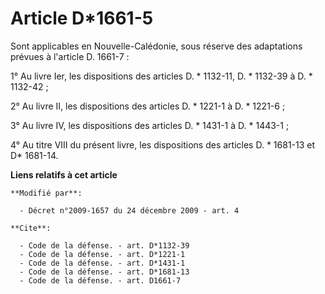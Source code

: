 # Article D*1661-5

Sont applicables en Nouvelle-Calédonie, sous réserve des adaptations prévues à l'article D. 1661-7 : 

1° Au livre Ier, les dispositions des articles D. * 1132-11, D. * 1132-39 à D. * 1132-42 ; 

2° Au livre II, les dispositions des articles D. * 1221-1 à D. * 1221-6 ; 

3° Au livre IV, les dispositions des articles D. * 1431-1 à D. * 1443-1 ; 

4° Au titre VIII du présent livre, les dispositions des articles D. * 1681-13 et D* 1681-14.

**Liens relatifs à cet article**

	**Modifié par**:

	  - Décret n°2009-1657 du 24 décembre 2009 - art. 4

	**Cite**:

	  - Code de la défense. - art. D*1132-39
	  - Code de la défense. - art. D*1221-1
	  - Code de la défense. - art. D*1431-1
	  - Code de la défense. - art. D*1681-13
	  - Code de la défense. - art. D1661-7
